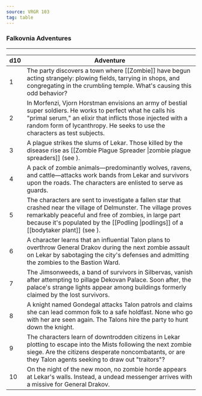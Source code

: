 ```yaml
---
source: VRGR 103
tag: table
---
```


### Falkovnia Adventures
---
|d10|Adventure|
|----|------------|
|1|The party discovers a town where [[Zombie]] have begun acting strangely: plowing fields, tarrying in shops, and congregating in the crumbling temple. What's causing this odd behavior?|
|2|In Morfenzi, Vjorn Horstman envisions an army of bestial super soldiers. He works to perfect what he calls his "primal serum," an elixir that inflicts those injected with a random form of lycanthropy. He seeks to use the characters as test subjects.|
|3|A plague strikes the slums of Lekar. Those killed by the disease rise as [[Zombie Plague Spreader \|zombie plague spreaders]] (see ).|
|4|A pack of zombie animals—predominantly wolves, ravens, and cattle—attacks work bands from Lekar and survivors upon the roads. The characters are enlisted to serve as guards.|
|5|The characters are sent to investigate a fallen star that crashed near the village of Delmunster. The village proves remarkably peaceful and free of zombies, in large part because it's populated by the [[Podling \|podlings]] of a [[bodytaker plant]] (see ).|
|6|A character learns that an influential Talon plans to overthrow General Drakov during the next zombie assault on Lekar by sabotaging the city's defenses and admitting the zombies to the Bastion Ward.|
|7|The Jimsonweeds, a band of survivors in Silbervas, vanish after attempting to pillage Dekovan Palace. Soon after, the palace's strange lights appear among buildings formerly claimed by the lost survivors.|
|8|A knight named Gondegal attacks Talon patrols and claims she can lead common folk to a safe holdfast. None who go with her are seen again. The Talons hire the party to hunt down the knight.|
|9|The characters learn of downtrodden citizens in Lekar plotting to escape into the Mists following the next zombie siege. Are the citizens desperate noncombatants, or are they Talon agents seeking to draw out "traitors"?|
|10|On the night of the new moon, no zombie horde appears at Lekar's walls. Instead, a undead messenger arrives with a missive for General Drakov.|
